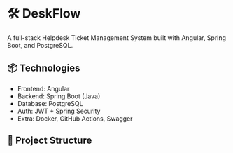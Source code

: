 # 🛠️ DeskFlow

A full-stack Helpdesk Ticket Management System built with Angular, Spring Boot, and PostgreSQL.

## 📦 Technologies

- Frontend: Angular
- Backend: Spring Boot (Java)
- Database: PostgreSQL
- Auth: JWT + Spring Security
- Extra: Docker, GitHub Actions, Swagger

## 📁 Project Structure


